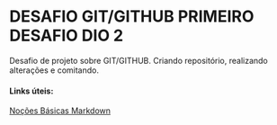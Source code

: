#  DESAFIO GIT/GITHUB  PRIMEIRO DESAFIO DIO 2
Desafio de projeto sobre GIT/GITHUB. Criando repositório, realizando alterações e comitando. 

#### Links úteis:
[Noções Básicas Markdown](https://www.markdownguide.org/)

